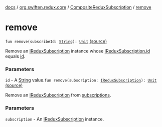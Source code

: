 [docs](../../index.md) / [org.swiften.redux.core](../index.md) / [CompositeReduxSubscription](index.md) / [remove](./remove.md)

# remove

`fun remove(subscribeId: `[`String`](https://kotlinlang.org/api/latest/jvm/stdlib/kotlin/-string/index.html)`): `[`Unit`](https://kotlinlang.org/api/latest/jvm/stdlib/kotlin/-unit/index.html) [(source)](https://github.com/protoman92/KotlinRedux/tree/master/common/common-core/src/main/kotlin/org/swiften/redux/core/Subscription.kt#L82)

Remove an [IReduxSubscription](../-i-redux-subscription/index.md) instance whose [IReduxSubscription.id](../-i-redux-subscription/id.md) equals [id](id.md).

### Parameters

`id` - A [String](https://kotlinlang.org/api/latest/jvm/stdlib/kotlin/-string/index.html) value.`fun remove(subscription: `[`IReduxSubscription`](../-i-redux-subscription/index.md)`): `[`Unit`](https://kotlinlang.org/api/latest/jvm/stdlib/kotlin/-unit/index.html) [(source)](https://github.com/protoman92/KotlinRedux/tree/master/common/common-core/src/main/kotlin/org/swiften/redux/core/Subscription.kt#L90)

Remove an [IReduxSubscription](../-i-redux-subscription/index.md) from [subscriptions](subscriptions.md).

### Parameters

`subscription` - An [IReduxSubscription](../-i-redux-subscription/index.md) instance.